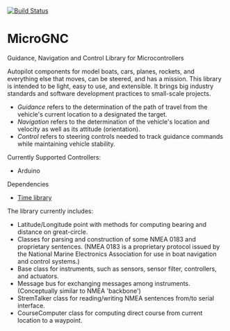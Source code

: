 [![Build Status](https://travis-ci.org/pavelbobov/MicroGNC.svg?branch=master)](https://travis-ci.org/pavelbobov/MicroGNC)

# MicroGNC
Guidance, Navigation and Control Library for Microcontrollers

Autopilot components for model boats, cars, planes, rockets, and everything else that moves, can be steered, and has a mission. This library is intended to be light, easy to use, and extensible. It brings big industry standards and software development practices to small-scale projects.     

* *Guidance* refers to the determination of the path of travel from the vehicle's current location to a designated the target.
* *Navigation* refers to the determination of the vehicle's location and velocity as well as its attitude (orientation).
* *Control* refers to steering controls needed to track guidance commands while maintaining vehicle stability.

Currently Supported Controllers:
* Arduino

Dependencies
* [Time library](https://github.com/PaulStoffregen/Time)

The library currently includes:
* Latitude/Longitude point with methods for computing bearing and distance on great-circle.  
* Classes for parsing and construction of some NMEA 0183 and proprietary sentences. (NMEA 0183 is a proprietary protocol issued by the National Marine Electronics Association for use in boat navigation and control systems.)
* Base class for instruments, such as sensors, sensor filter, controllers, and actuators.  
* Message bus for exchanging messages among instruments. (Conceptually similar to NMEA 'backbone')
* StremTalker class for reading/writing NMEA sentences from/to serial interface.
* CourseComputer class for computing direct course from current location to a waypoint.
 